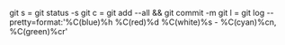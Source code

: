 git s = git status -s
git c = git add --all && git commit -m
git l = git log --pretty=format:'%C(blue)%h %C(red)%d %C(white)%s - %C(cyan)%cn, %C(green)%cr'
